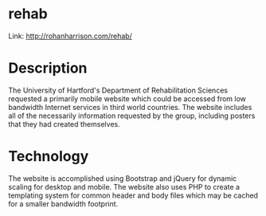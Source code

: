 # rehab
Link: http://rohanharrison.com/rehab/

# Description
The University of Hartford's Department of Rehabilitation Sciences requested a primarily mobile website which could be accessed from low bandwidth Internet services in third world countries. The website includes all of the necessarily information requested by the group, including posters that they had created themselves.

# Technology
The website is accomplished using Bootstrap and jQuery for dynamic scaling for desktop and mobile. The website also uses PHP to create a templating system for common header and body files which may be cached for a smaller bandwidth footprint.


